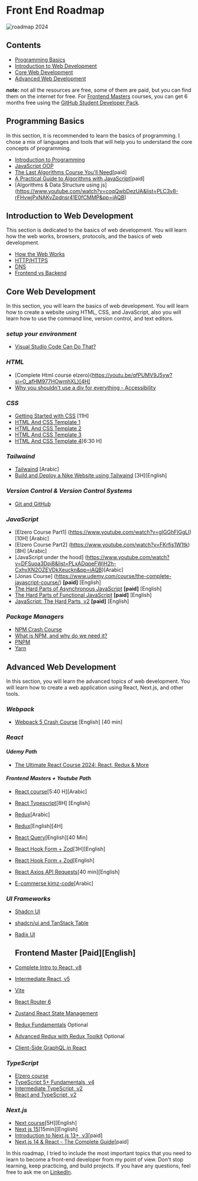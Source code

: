 # **Front End Roadmap**

![roadmap 2024](./roadmap.svg "roadmap 2024")

## Contents

- [Programming Basics](#programming-basics)
- [Introduction to Web Development](#introduction-to-web-development)
- [Core Web Development](#core-web-development)
- [Advanced Web Development](#advanced-web-development)

**note:** not all the resources are free, some of them are paid, but you can find them on the internet for free. For [Frontend Masters](https://frontendmasters.com/) courses, you can get 6 months free using the [GitHub Student Developer Pack](https://education.github.com/pack).

## Programming Basics

In this section, it is recommended to learn the basics of programming. I chose a mix of languages and tools that will help you to understand the core concepts of programming.

- [Introduction to Programming](https://youtu.be/06h470AiBZ4?si=c1n3gizu-Mt-7Zmg)
- [JavaScript OOP](https://youtube.com/playlist?list=PLDoPjvoNmBAzLyvrWPwMw6bbBlTwPxgLF&si=03GE0FBamCeX6HMg)
- [The Last Algorithms Course You'll Need](https://frontendmasters.com/courses/algorithms/)[paid]
- [A Practical Guide to Algorithms with JavaScript](https://frontendmasters.com/courses/practical-algorithms/)[paid]
- [Algorithms & Data Structure using js] (https://www.youtube.com/watch?v=coqQwbDezUA&list=PLC3y8-rFHvwjPxNAKvZpdnsr41E0fCMMP&pp=iAQB)

## Introduction to Web Development

This section is dedicated to the basics of web development. You will learn how the web works, browsers, protocols, and the basics of web development.

- [How the Web Works](https://developer.mozilla.org/en-US/docs/Learn/Getting_started_with_the_web/How_the_Web_works)
- [HTTP/HTTPS](https://developer.mozilla.org/en-US/docs/Web/HTTP)
- [DNS](https://developer.mozilla.org/en-US/docs/Glossary/DNS)
- [Frontend vs Backend](https://youtu.be/WG5ikvJ2TKA?si=2Rb3ga_ph7d4z7xD)

## Core Web Development

In this section, you will learn the basics of web development. You will learn how to create a website using HTML, CSS, and JavaScript, also you will learn how to use the command line, version control, and text editors.

### _setup your environment_

- [Visual Studio Code Can Do That?](https://frontendmasters.com/courses/customize-vs-code/)

### _HTML_

- [Complete Html course elzero){https://youtu.be/qfPUMV9J5yw?si=O_afHM977HOwmhXL}[4H]
- [Why you shouldn't use a div for everything - Accessibility](https://youtu.be/YAqRQoN8ykI?si=Zoukk8hXMoc8PVyR)

### _CSS_

- [Getting Started with CSS](https://youtu.be/qyVkLebgfzY?si=uo3z-TfxxHcAluaF) [11H]
- [HTML And CSS Template 1](https://youtube.com/playlist?list=PLDoPjvoNmBAzHSjcR-HnW9tnxyuye8KbF&si=-1IF_h3EvCvEihag)
- [HTML And CSS Template 2](https://youtube.com/playlist?list=PLDoPjvoNmBAy1l-2A21ng3gxEyocruT0t&si=ahu72nckOT4dW-K2)
- [HTML And CSS Template 3](https://youtube.com/playlist?list=PLDoPjvoNmBAxuCSp2_-9LurPqRVwketnc&si=jrWRC2gJDf54Gsds)
- [HTML And CSS Template 4](https://youtu.be/DflEcuzjsyA?si=kj4Kz23Vzvs4D9_Z)[6:30 H]

### _Tailwaind_

- [Tailwaind](https://www.youtube.com/watch?v=dr2GVki4HAs&list=PLnD96kXp-_pMR9cBUmvsz_kIIt9bv2UIP&pp=iAQB) [Arabic]
- [Build and Deploy a Nike Website using Tailwaind](https://www.youtube.com/watch?v=dr2GVki4HAs&list=PLnD96kXp-_pMR9cBUmvsz_kIIt9bv2UIP&pp=iAQB) [3H][English]

### _Version Control & Version Control Systems_

- [Git and GitHub](https://youtu.be/Q6G-J54vgKc?si=FvOQJOtuIKrB064X)

### _JavaScript_
- [Elzero Course Part1] (https://www.youtube.com/watch?v=gIGGhFlGgLI)[10H] [Arabic]
- [Elzero Course Part2] (https://www.youtube.com/watch?v=FKrfis1W1tk)[8H] [Arabic]
- [JavaScript under the hood] (https://www.youtube.com/watch?v=DFSuoa3Dpj8&list=PLxADqpeFWjH2h-CxhyXN2OZEVDkXeuckn&pp=iAQB)[Arabic]
- [Jonas Course] (https://www.udemy.com/course/the-complete-javascript-course/) **[paid]** [English] 
- [The Hard Parts of Asynchronous JavaScript](https://frontendmasters.com/courses/javascript-new-hard-parts/) **[paid]** [English] 
- [The Hard Parts of Functional JavaScript](https://frontendmasters.com/courses/functional-js-fundamentals/) **[paid]** [English] 
- [JavaScript: The Hard Parts, v2](https://frontendmasters.com/courses/javascript-hard-parts-v2/) **[paid]** [English] 


### _Package Managers_

- [NPM Crash Course](https://youtu.be/jHDhaSSKmB0?si=3Z9Z9ZQzQ7m7z9Z9)
- [What is NPM, and why do we need it?](https://youtu.be/P3aKRdUyr0s?si=qGSv46N9W31rshMs)
- [PNPM](https://pnpm.io/)
- [Yarn](https://yarnpkg.com/)



## Advanced Web Development

In this section, you will learn the advanced topics of web development. You will learn how to create a web application using React, Next.js, and other tools.

### _Webpack_
- [Webpack 5 Crash Course](https://www.youtube.com/watch?v=IZGNcSuwBZs) [English] [40 min]

### _React_

#### _Udemy Path_

- [The Ultimate React Course 2024: React, Redux & More](https://www.udemy.com/course/the-ultimate-react-course/?couponCode=LEADERSALE24B)

#### _Frontend Masters + Youtube Path_

- [React course](https://youtu.be/nFIVU4ni9Gk?si=8d3ZfCnit_Qt3Crl)[5:40 H][Arabic]
- [React Typescript](https://youtu.be/gieEQFIfgYc?si=iI6-qUbzHzOuNP1R)[8H] [English]

- [Redux](https://www.youtube.com/watch?v=RHsuArdyZUI&list=PLejc1JbD4ZFQFvS469VXyCPO_py_kvVD5&pp=iAQB)[Arabic]
- [Redux](https://youtu.be/NqzdVN2tyvQ?si=6YH1L0P6gcqxjjiN)[English][4H]
  
- [React Query](https://youtu.be/NOvx4LB6Hfk?si=NM3m4WA9QSH8K2C9)[English][40 Min]
  
- [React Hook Form + Zod](https://youtu.be/7anLE_RoDwU?si=jdF0SnxzOJBe9MyG)[3H][English]
- [React Hook Form + Zod](https://www.youtube.com/watch?v=KejZXxFCe2k&list=PLC3y8-rFHvwjmgBr1327BA5bVXoQH-w5s&pp=iAQB)[English]
- [React Axios API Requests](https://youtu.be/ZEKBDXGnD4s?si=tHfjrJerQ_DUUP7K)[40 min][English]
  
- [E-commerse kimz-code](https://www.youtube.com/watch?v=qfgikh48ZzU&list=PLejc1JbD4ZFS4sEpIpLfD18FEnEpafVbz&pp=iAQB)[Arabic]

### _UI Frameworks_

- [Shadcn UI](https://youtube.com/playlist?list=PL4cUxeGkcC9h1NXLUuiAQ7c4UtdEInqma&si=gVsJErApGHHBb51p)
- [shadcn/ui and TanStack Table](https://youtu.be/kHfDLN9w1KQ?si=XsWMJA_pxNgVy6qT)
- [Radix UI](https://www.radix-ui.com/)

  ## Frontend Master [Paid][English]
- [Complete Intro to React, v8](https://frontendmasters.com/courses/complete-react-v8/)
- [Intermediate React, v5](https://frontendmasters.com/courses/intermediate-react-v5/)
- [Vite](https://frontendmasters.com/courses/vite/)
- [React Router 6](https://youtu.be/nDGA3km5He4?si=MytquSoeu_lXnYXa)
- [Zustand React State Management](https://youtu.be/fZPgBnL2x-Q?si=9LSpiZLopknCzPjp)
- [Redux Fundamentals](https://frontendmasters.com/courses/redux-fundamentals/) Optional
- [Advanced Redux with Redux Toolkit](https://frontendmasters.com/courses/advanced-redux/) Optional
- [Client-Side GraphQL in React](https://frontendmasters.com/courses/client-graphql-react/)

### _TypeScript_
- [Elzero course](https://www.youtube.com/watch?v=yUndnE-2osg&list=PLDoPjvoNmBAy532K9M_fjiAmrJ0gkCyLJ&pp=iAQB)
- [TypeScript 5+ Fundamentals, v4](https://frontendmasters.com/courses/typescript-v4/)
- [Intermediate TypeScript, v2](https://frontendmasters.com/courses/intermediate-typescript-v2/)
- [React and TypeScript, v2](https://frontendmasters.com/courses/react-typescript-v2/)

### _Next.js_
- [Next course](https://www.youtube.com/watch?v=vCOSTG10Y4o&t=16338s)[5H][English]
- [Next js 15](https://youtu.be/fqabW3WRUbw?si=tSb3GVB5drU-M5kL)[15min][English]
- [Introduction to Next.js 13+, v3](https://frontendmasters.com/courses/next-js-v3/)[paid]
- [Next.js 14 & React - The Complete Guide](https://www.udemy.com/course/nextjs-react-the-complete-guide/?couponCode=LEADERSALE24B)[paid]


In this roadmap, I tried to include the most important topics that you need to learn to become a front-end developer from my point of view. Don't stop learning, keep practicing, and build projects. If you have any questions, feel free to ask me on [LinkedIn](https://www.linkedin.com/in/selimjs/).
